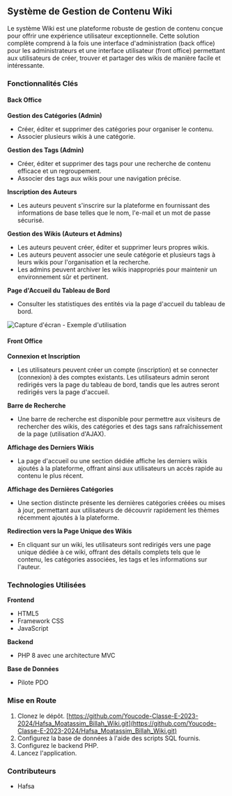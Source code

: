 ## Système de Gestion de Contenu Wiki

Le système Wiki est une plateforme robuste de gestion de contenu conçue pour offrir une expérience utilisateur exceptionnelle. Cette solution complète comprend à la fois une interface d'administration (back office) pour les administrateurs et une interface utilisateur (front office) permettant aux utilisateurs de créer, trouver et partager des wikis de manière facile et intéressante.

### Fonctionnalités Clés

#### Back Office

**Gestion des Catégories (Admin)**

- Créer, éditer et supprimer des catégories pour organiser le contenu.
- Associer plusieurs wikis à une catégorie.

**Gestion des Tags (Admin)**

- Créer, éditer et supprimer des tags pour une recherche de contenu efficace et un regroupement.
- Associer des tags aux wikis pour une navigation précise.

**Inscription des Auteurs**

- Les auteurs peuvent s'inscrire sur la plateforme en fournissant des informations de base telles que le nom, l'e-mail et un mot de passe sécurisé.

**Gestion des Wikis (Auteurs et Admins)**

- Les auteurs peuvent créer, éditer et supprimer leurs propres wikis.
- Les auteurs peuvent associer une seule catégorie et plusieurs tags à leurs wikis pour l'organisation et la recherche.
- Les admins peuvent archiver les wikis inappropriés pour maintenir un environnement sûr et pertinent.

**Page d'Accueil du Tableau de Bord**

- Consulter les statistiques des entités via la page d'accueil du tableau de bord.

![Capture d'écran - Exemple d'utilisation](https://github.com/Youcode-Classe-E-2023-2024/Hafsa_Moatassim_Billah_Wiki/assets/93940843/1a36eb5a-8d68-48f7-a614-e7e6d08f19e8)

#### Front Office

**Connexion et Inscription**

- Les utilisateurs peuvent créer un compte (inscription) et se connecter (connexion) à des comptes existants. Les utilisateurs admin seront redirigés vers la page du tableau de bord, tandis que les autres seront redirigés vers la page d'accueil.

**Barre de Recherche**

- Une barre de recherche est disponible pour permettre aux visiteurs de rechercher des wikis, des catégories et des tags sans rafraîchissement de la page (utilisation d'AJAX).

**Affichage des Derniers Wikis**

- La page d'accueil ou une section dédiée affiche les derniers wikis ajoutés à la plateforme, offrant ainsi aux utilisateurs un accès rapide au contenu le plus récent.

**Affichage des Dernières Catégories**

- Une section distincte présente les dernières catégories créées ou mises à jour, permettant aux utilisateurs de découvrir rapidement les thèmes récemment ajoutés à la plateforme.

**Redirection vers la Page Unique des Wikis**

- En cliquant sur un wiki, les utilisateurs sont redirigés vers une page unique dédiée à ce wiki, offrant des détails complets tels que le contenu, les catégories associées, les tags et les informations sur l'auteur.

### Technologies Utilisées

**Frontend**

- HTML5
- Framework CSS
- JavaScript

**Backend**

- PHP 8 avec une architecture MVC

**Base de Données**

- Pilote PDO

### Mise en Route

1. Clonez le dépôt. [https://github.com/Youcode-Classe-E-2023-2024/Hafsa_Moatassim_Billah_Wiki.git](https://github.com/Youcode-Classe-E-2023-2024/Hafsa_Moatassim_Billah_Wiki.git)
2. Configurez la base de données à l'aide des scripts SQL fournis.
3. Configurez le backend PHP.
4. Lancez l'application.

### Contributeurs

- Hafsa
